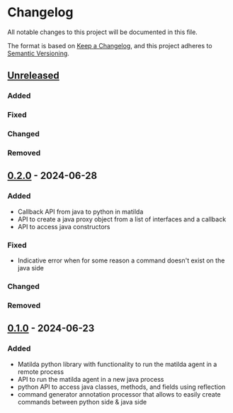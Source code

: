 # Changelog

All notable changes to this project will be documented in this file.

The format is based on [Keep a Changelog](https://keepachangelog.com/en/1.1.0/),
and this project adheres to [Semantic Versioning](https://semver.org/spec/v2.0.0.html).

## [Unreleased]

### Added

### Fixed

### Changed

### Removed


## [0.2.0] - 2024-06-28

### Added

- Callback API from java to python in matilda
- API to create a java proxy object from a list of interfaces and a callback
- API to access java constructors

### Fixed

- Indicative error when for some reason a command doesn't exist on the java side


### Changed

### Removed

## [0.1.0] - 2024-06-23

### Added

- Matilda python library with functionality to run the matilda agent in a remote process
- API to run the matilda agent in a new java process
- python API to access java classes, methods, and fields using reflection
- command generator annotation processor that allows to easily create commands between python side & java side

[unreleased]: https://github.com/nadavgu/matilda/compare/0.2.0...dev
[0.2.0]: https://github.com/nadavgu/matilda/releases/tag/0.1.0...0.2.0
[0.1.0]: https://github.com/nadavgu/matilda/releases/tag/0.1.0
